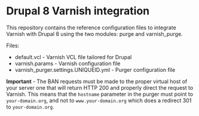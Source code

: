 # Drupal 8 Varnish integration

This repository contains the reference configuration files to integrate Varnish with Drupal 8 using the two modules: purge and varnish_purge.

Files:

- default.vcl - Varnish VCL file tailored for Drupal
- varnish.params - Varnish configuration file
- varnish_purger.settings.UNIQUEID.yml - Purger configuration file

**Important** - The BAN requests must be made to the proper virtual host of your server one that will return HTTP 200 and properly direct the request to Varnish. This means that the `hostname` parameter in the purger must point to `your-domain.org`, and not to `www.your-domain.org` which does a redirect 301 to `your-domain.org`.
